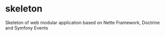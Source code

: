 # skeleton
Skeleton of web modular application based on Nette Framework, Doctrine and Symfony Events
